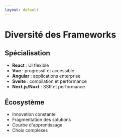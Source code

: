 ```yaml
---
layout: default
---
```


# Diversité des Frameworks

<v-clicks>

## Spécialisation
- **React** : UI flexible
- **Vue** : progressif et accessible
- **Angular** : applications enterprise
- **Svelte** : compilation et performance
- **Next.js/Nuxt** : SSR et performance

## Écosystème
- Innovation constante
- Fragmentation des solutions
- Courbe d'apprentissage
- Choix complexes

</v-clicks>